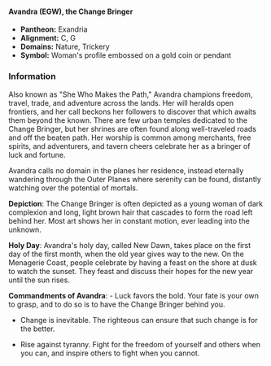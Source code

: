 #### Avandra (EGW), the Change Bringer
- **Pantheon:** Exandria
- **Alignment:** C, G
- **Domains:** Nature, Trickery
- **Symbol:** Woman's profile embossed on a gold coin or pendant
### Information

Also known as "She Who Makes the Path," Avandra champions freedom, travel, trade, and adventure across the lands. Her will heralds open frontiers, and her call beckons her followers to discover that which awaits them beyond the known. There are few urban temples dedicated to the Change Bringer, but her shrines are often found along well-traveled roads and off the beaten path. Her worship is common among merchants, free spirits, and adventurers, and tavern cheers celebrate her as a bringer of luck and fortune.

Avandra calls no domain in the planes her residence, instead eternally wandering through the Outer Planes where serenity can be found, distantly watching over the potential of mortals.

**Depiction**: The Change Bringer is often depicted as a young woman of dark complexion and long, light brown hair that cascades to form the road left behind her. Most art shows her in constant motion, ever leading into the unknown.

**Holy Day**: Avandra's holy day, called New Dawn, takes place on the first day of the first month, when the old year gives way to the new. On the Menagerie Coast, people celebrate by having a feast on the shore at dusk to watch the sunset. They feast and discuss their hopes for the new year until the sun rises.

**Commandments of Avandra**: - Luck favors the bold. Your fate is your own to grasp, and to do so is to have the Change Bringer behind you.

- Change is inevitable. The righteous can ensure that such change is for the better.

- Rise against tyranny. Fight for the freedom of yourself and others when you can, and inspire others to fight when you cannot.